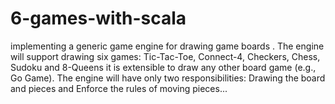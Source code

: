 # 6-games-with-scala
implementing  a generic game engine for drawing game boards . The engine will support drawing six games: Tic-Tac-Toe, Connect-4, Checkers, Chess, Sudoku and 8-Queens it is extensible to draw any other board game (e.g., Go Game). The engine will have only two responsibilities: Drawing the board and pieces and Enforce the rules of moving pieces...
